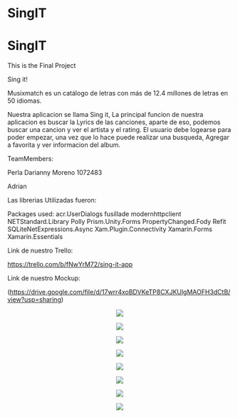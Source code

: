 # SingIT
# SingIT
This is the Final Project

Sing it!

Musixmatch es un catálogo de letras con más de 12.4 millones de letras en 50 idiomas. 

Nuestra aplicacion se llama Sing it, La principal funcion de nuestra aplicacion es buscar la Lyrics de las canciones, aparte de eso, podemos buscar una cancion y ver el artista y el rating. 
El usuario debe logearse para poder empezar, una vez que lo hace puede realizar una busqueda, Agregar a favorita y ver informacion del album.

TeamMembers:

Perla Darianny Moreno 1072483

Adrian 

Las librerias Utilizadas fueron:

Packages used:
acr.UserDialogs
fusillade
modernhttpclient
NETStandard.Library
Polly
Prism.Unity.Forms
PropertyChanged.Fody
Refit
SQLiteNetExpressions.Async
Xam.Plugin.Connectivity
Xamarin.Forms
Xamarin.Essentials

Link de nuestro Trello:

https://trello.com/b/fNwYrM72/sing-it-app

Link de nuestro Mockup:

(https://drive.google.com/file/d/17wrr4xoBDVKeTP8CXJKUlgMAOFH3dCtB/view?usp=sharing)

 <p align="center">
  <img src="App1.png"/>
 </p>
  <p align="center">
  <img src="App2.png"/>
 </p>
  <p align="center">
  <img src="App3.png"/>
 </p>
  <p align="center">
  <img src="App4.png"/>
 </p>
  <p align="center">
  <img src="App5.png"/>
 </p>
   <p align="center">
  <img src="App6.png"/>
 </p>
   <p align="center">
  <img src="App7.png"/>
 </p>
   <p align="center">
  <img src="App8.png"/>
 </p>
